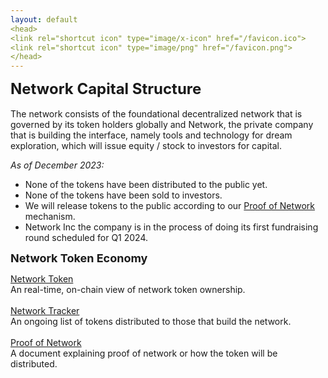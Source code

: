 ```yaml
---
layout: default
<head>
<link rel="shortcut icon" type="image/x-icon" href="/favicon.ico">
<link rel="shortcut icon" type="image/png" href="/favicon.png">
</head>
---
```


<b><font size="5">Network Capital Structure</font></b>
<br>
<br>
The network consists of the foundational decentralized network that is governed by its token holders globally and Network, the private company that is building the interface, namely tools and technology for dream exploration, which will issue equity / stock to investors for capital.  

_As of December 2023:_
- None of the tokens have been distributed to the public yet.
- None of the tokens have been sold to investors.
- We will release tokens to the public according to our [Proof of Network](/proofofnetwork) mechanism.
- Network Inc the company is in the process of doing its first fundraising round scheduled for Q1 2024.

<b><font size="4">Network Token Economy</font></b>

<a href="https://etherscan.io/token/0x7b5726f8261705f6b9e60094ef4427f8e2f29a44?a=0xA11AF6913D21CaB375086e1eb93A60C7f739B15A">Network Token</a>
<br>
An real-time, on-chain view of network token ownership.
<br>
<br>
<a href="https://docs.google.com/spreadsheets/d/1m9o-NVi9G2ksfayXTmo8XrTnp5_gyz4v4nxIQ5MIs8Y">Network Tracker</a>
<br>
An ongoing list of tokens distributed to those that build the network.
<br>
<br>
[Proof of Network](/proofofnetwork)
<br>
A document explaining proof of network or how the token will be distributed.
<br>
<br>




